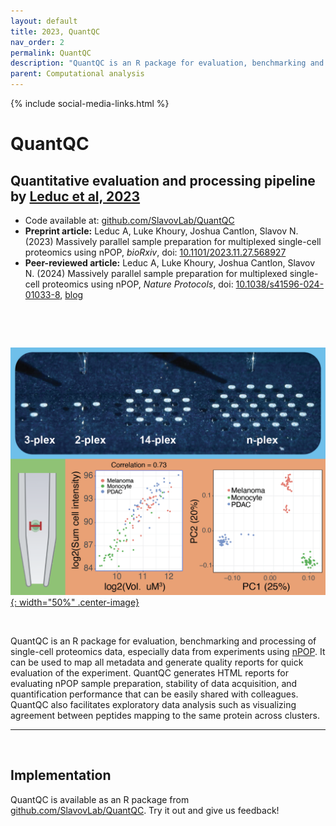 ```yaml
---
layout: default
title: 2023, QuantQC
nav_order: 2
permalink: QuantQC
description: "QuantQC is an R package for evaluation, benchmarking and processing of single-cell proteomics data, especially data from experiments using nPOP | Slavov Laboratory"
parent: Computational analysis
---
```

{% include social-media-links.html %}

# QuantQC

## Quantitative evaluation and processing pipeline by [Leduc et al, 2023][QuantQC_Preprint]
 * Code available at: [github.com/SlavovLab/QuantQC](https://github.com/SlavovLab/QuantQC)
 * **Preprint article:** Leduc A, Luke Khoury, Joshua Cantlon, Slavov N. (2023)
Massively parallel sample preparation for multiplexed single-cell proteomics using nPOP, *bioRxiv*, doi: [10.1101/2023.11.27.568927](https://doi.org/10.1101/2023.11.27.568927)  
* **Peer-reviewed article:** Leduc A, Luke Khoury, Joshua Cantlon, Slavov N. (2024)
Massively parallel sample preparation for multiplexed single-cell proteomics using nPOP, *Nature Protocols*, doi: [10.1038/s41596-024-01033-8](https://doi.org/10.1038/s41596-024-01033-8), [blog](https://blog.slavovlab.net/2024/08/09/flexibility-meets-quality-and-scale/)



<!--
[![pSCoPE](Figs/pSCoPE.png){: width="50%" .center-image}][pSCoPE_Preprint]
 [![pSCoPE](Figs/prioritized-proteomics-pSCoPE.png){: width="80%" .center-image}][pSCoPE_Preprint]-->

 &nbsp;

 &nbsp;

 [![QuantQC](https://github.com/Andrew-Leduc/QuantQC/blob/main/img/head.png?raw=true){: width="50%" .center-image}](https://github.com/SlavovLab/QuantQC)


&nbsp;

QuantQC is an R package for evaluation, benchmarking and processing of single-cell proteomics data, especially data from experiments using [nPOP](nPOP). It
can be used to map all metadata and generate quality reports for quick evaluation of
the experiment. QuantQC generates HTML reports for evaluating nPOP sample preparation, stability of
data acquisition, and quantification performance that can be easily shared with
colleagues. QuantQC also facilitates exploratory data analysis such as visualizing
agreement between peptides mapping to the same protein across clusters.

---



&nbsp;

## Implementation
QuantQC is available as an R package from [github.com/SlavovLab/QuantQC](https://github.com/SlavovLab/QuantQC). Try it out and give us feedback!

&nbsp;  

&nbsp;


&nbsp;  

&nbsp;

&nbsp;


&nbsp;

&nbsp;

[QuantQC_Preprint]: https://www.biorxiv.org/content/10.1101/2023.11.27.568927v1 "software package and metrics for quality control that can support the robust scaling of nPOP to higher plex reagents for achieving reliable high-throughput single-cell protein analysis."


&nbsp;

&nbsp;

&nbsp;

&nbsp;

&nbsp;

&nbsp;

&nbsp;

&nbsp;

&nbsp;

&nbsp;

&nbsp;
